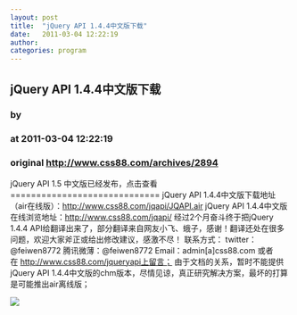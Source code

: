 ```yaml
---
layout: post
title:  "jQuery API 1.4.4中文版下载"
date:   2011-03-04 12:22:19
author: 
categories: program
---
```


## jQuery API 1.4.4中文版下载
### by 
### at 2011-03-04 12:22:19
### original <http://www.css88.com/archives/2894>

jQuery API 1.5 中文版已经发布，点击查看 ============================= jQuery API 1.4.4中文版下载地址（air在线版）：http://www.css88.com/jqapi/JQAPI.air jQuery API 1.4.4中文版在线浏览地址：http://www.css88.com/jqapi/ 经过2个月奋斗终于把jQuery 1.4.4 API给翻译出来了，部分翻译来自网友小飞、蛾子，感谢！翻译还处在很多问题，欢迎大家斧正或给出修改建议，感激不尽！ 联系方式： twitter：@feiwen8772 腾讯微薄：@feiwen8772 Email：admin[a]css88.com 或者在 http://www.css88.com/jqueryapi上留言； 由于文档的关系，暂时不能提供jQuery API 1.4.4中文版的chm版本，尽情见谅，真正研究解决方案，最坏的打算是可能推出air离线版；<img src="http://www1.feedsky.com/t1/481945993/feiwen8772/feedsky/s.gif?r=http://www.css88.com/archives/2894" border="0" height="0" width="0"><p><a href="http://www1.feedsky.com/r/l/feedsky/feiwen8772/481945993/art01.html"><img border="0" ismap src="http://www1.feedsky.com/r/i/feedsky/feiwen8772/481945993/art01.gif"></a></p>